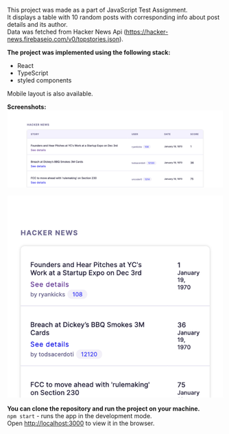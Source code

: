 This project was made as a part of JavaScript Test Assignment. <br />
It displays a table with 10 random posts with corresponding info about post details and its author. <br />
Data was fetched from Hacker News Api (https://hacker-news.firebaseio.com/v0/topstories.json).

**The project was implemented using the following stack:**
- React
- TypeScript
- styled components

Mobile layout is also available.

**Screenshots:**
![desktop](src/screenshots/desktop.png)
<br /><br />
![mobile](src/screenshots/mobile.png)

**You can clone the repository and run the project on your machine.**<br />
`npm start` - runs the app in the development mode. <br />
Open [http://localhost:3000](http://localhost:3000) to view it in the browser.
